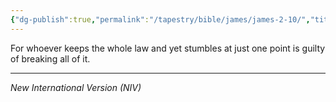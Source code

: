 ```yaml
---
{"dg-publish":true,"permalink":"/tapestry/bible/james/james-2-10/","title":"James 2:10","tags":["bible-verse","bible-verse"],"dgHomeLink":true,"dgShowLocalGraph":true,"dgEnableSearch":true}
---
```



For whoever keeps the whole law and yet stumbles at just one point is guilty of breaking all of it.

---
*New International Version (NIV)*